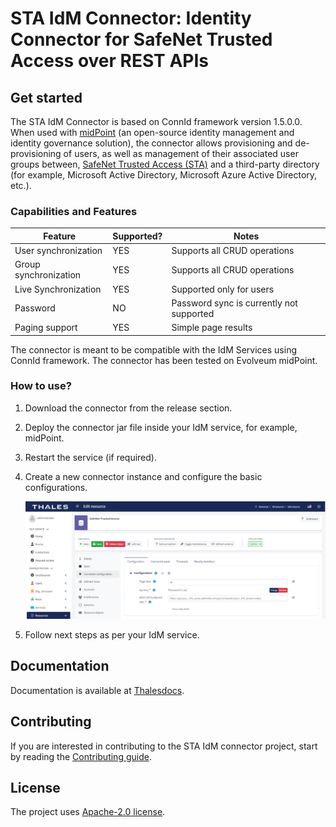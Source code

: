 # STA IdM Connector: Identity Connector for SafeNet Trusted Access over REST APIs

## Get started

The STA IdM Connector is based on ConnId framework version 1.5.0.0. When used with [midPoint][def] (an open-source identity management and identity governance solution), the connector allows provisioning and de-provisioning of users, as well as management of their associated user groups between, [SafeNet Trusted Access (STA)][def2] and a third-party directory (for example, Microsoft Active Directory, Microsoft Azure Active Directory, etc.).

### Capabilities and Features

| Feature                | Supported?    | Notes                                      |
| ---------------------- | ------------- | ----------------------------               |
| User synchronization   | YES           | Supports all CRUD operations               |
| Group synchronization  | YES           | Supports all CRUD operations               |
| Live Synchronization   | YES           | Supported only for users                   |
| Password               | NO            | Password sync is currently not supported   |
| Paging support         | YES           | Simple page results                        |


The connector is meant to be compatible with the IdM Services using ConnId framework. The connector has been tested on Evolveum midPoint.


### How to use?

1. Download the connector from the release section.
2. Deploy the connector jar file inside your IdM service, for example, midPoint.
3. Restart the service (if required).
4. Create a new connector instance and configure the basic configurations.

   ![Basic Configuration](basic-config.png)

5. Follow next steps as per your IdM service.

## Documentation

Documentation is available at [Thalesdocs][def3].


## Contributing

If you are interested in contributing to the STA IdM connector project, start by reading the [Contributing guide](/CONTRIBUTING.md).


## License

The project uses [Apache-2.0 license](/LICENSE).

[def]: https://docs.evolveum.com/midpoint/
[def2]: https://cpl.thalesgroup.com/access-management/safenet-trusted-access
[def3]: https://thalesdocs.com/sta/operator/user_synchronization/user_provisioning_through_safenet_trusted_access_idm_connector/index.html